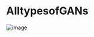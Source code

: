 # AlltypesofGANs

![image](https://user-images.githubusercontent.com/64553521/150965435-1bb02cb1-2313-4ce6-a0c6-6348913110eb.png)

